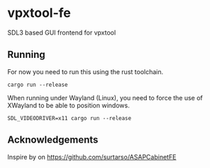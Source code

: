 # vpxtool-fe
SDL3 based GUI frontend for vpxtool

## Running

For now you need to run this using the rust toolchain.

```shell
cargo run --release
```

When running under Wayland (Linux), you need to force the use of XWayland to be able to position windows.

```shell
SDL_VIDEODRIVER=x11 cargo run --release
```

## Acknowledgements

Inspire by on https://github.com/surtarso/ASAPCabinetFE
